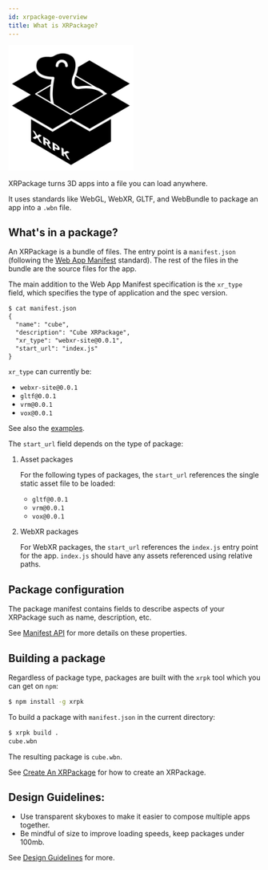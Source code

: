 ```yaml
---
id: xrpackage-overview
title: What is XRPackage?
---
```


<img src="/img/xrpk-logo.png" width="250px" height="250px" />

XRPackage turns 3D apps into a file you can load anywhere.

It uses standards like WebGL, WebXR, GLTF, and WebBundle to package an app into a `.wbn` file.

## What's in a package?

An XRPackage is a bundle of files. The entry point is a `manifest.json` (following the <a href="https://developer.mozilla.org/en-US/docs/Web/Manifest" target="_blank" rel="noopener noreferrer">Web App Manifest</a> standard). The rest of the files in the bundle are the source files for the app.

The main addition to the Web App Manifest specification is the `xr_type` field, which specifies the type of application and the spec version.

```
$ cat manifest.json
{
  "name": "cube",
  "description": "Cube XRPackage",
  "xr_type": "webxr-site@0.0.1",
  "start_url": "index.js"
}
```

`xr_type` can currently be:

- `webxr-site@0.0.1`
- `gltf@0.0.1`
- `vrm@0.0.1`
- `vox@0.0.1`

See also the <a href="https://github.com/webaverse/xrpackage/tree/master/examples" target="_blank" rel="noopener noreferrer">examples</a>.

The `start_url` field depends on the type of package:

1. Asset packages

   For the following types of packages, the `start_url` references the single static asset file to be loaded:

   - `gltf@0.0.1`
   - `vrm@0.0.1`
   - `vox@0.0.1`

2) WebXR packages

   For WebXR packages, the `start_url` references the `index.js` entry point for the app. `index.js` should have any assets referenced using relative paths.

## Package configuration

The package manifest contains fields to describe aspects of your XRPackage such as name, description, etc.

See [Manifest API](./manifest-api.md) for more details on these properties.

## Building a package

Regardless of package type, packages are built with the `xrpk` tool which you can get on `npm`:

```bash
$ npm install -g xrpk
```

To build a package with `manifest.json` in the current directory:

```bash
$ xrpk build .
cube.wbn
```

The resulting package is `cube.wbn`.

See [Create An XRPackage](./creating-an-xrpk.md) for how to create an XRPackage.

## Design Guidelines:

- Use transparent skyboxes to make it easier to compose multiple apps together.
- Be mindful of size to improve loading speeds, keep packages under 100mb.

See [Design Guidelines](./xrpackage-design-guidelines.md) for more.
